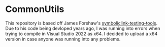 # CommonUtils

This repository is based off James Forshaw's [symboliclink-testing-tools](https://github.com/googleprojectzero/symboliclink-testing-tools). Due to his code being devloped years ago, I was running into errors when trying to compile in Visual Studio 2022 as x64. I decided to upload a x64 version in case anyone was running into any problems.
